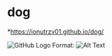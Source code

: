 # dog
*https://ionutrzv01.github.io/dog/

![GitHub Logo](/images/logo.png)
Format: ![Alt Text](url)
